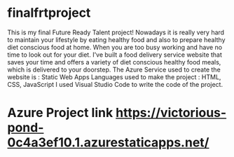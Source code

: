 # finalfrtproject
This is my final Future Ready Talent project!
Nowadays it is really very hard to maintain your lifestyle by eating healthy food and also to prepare healthy diet conscious food at home.
When you are too busy working and have no time to look out for your diet.
I've built a food delivery service website that saves your time and offers a variety of diet conscious healthy food meals, which is delivered to your doorstep.
The Azure Service used to create the website is : Static Web Apps
Languages used to make the project : HTML, CSS, JavaScript
I used Visual Studio Code to write the code of the project.
# Azure Project link https://victorious-pond-0c4a3ef10.1.azurestaticapps.net/
